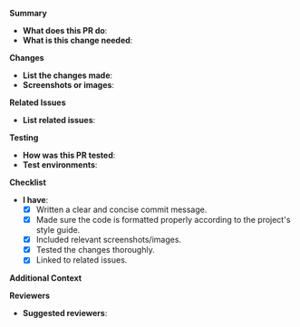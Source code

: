 **Summary**

* **What does this PR do**:
* **What is this change needed**:

**Changes**

* **List the changes made**:
* **Screenshots or images**:

**Related Issues**

* **List related issues**:

**Testing**

* **How was this PR tested**:
* **Test environments**:

**Checklist**

* **I have**:
  * [X] Written a clear and concise commit message.
  * [X] Made sure the code is formatted properly according to the project's style guide.
  * [X] Included relevant screenshots/images.
  * [X] Tested the changes thoroughly.
  * [X] Linked to related issues.

**Additional Context**

**Reviewers**

* **Suggested reviewers**:
